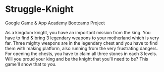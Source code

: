 # Struggle-Knight
Google Game &amp; App Academy Bootcamp Project

As a kingdom knight, you have an important mission from the king. You have to find & bring 3 legendary weapons to your motherland which is very far. Three mighty weapons are in the legendary chest and you have to find them with making platform, also running from the very frustrating dangers. For opening the chests, you have to claim all three stones in each 3 levels. Will you proud your king and be the knight that you'll need to be? This game'll show that to you.
